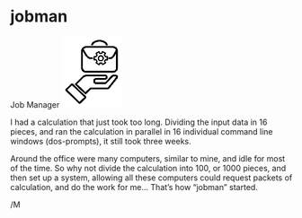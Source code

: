 # jobman
Job Manager
![Logo](https://raw.githubusercontent.com/MartinHvidberg/jobman/master/JobMan_logo_100_127pix.png)

I had a calculation that just took too long.
Dividing the input data in 16 pieces, and ran the calculation in parallel in 16 individual command line windows (dos-prompts), it still took three weeks.

Around the office were many computers, similar to mine, and idle for most of the time. So why not divide the calculation into 100, or 1000 pieces, and then set up a system, allowing all these computers could request packets of calculation, and do the work for me... That’s how “jobman” started.

/M
